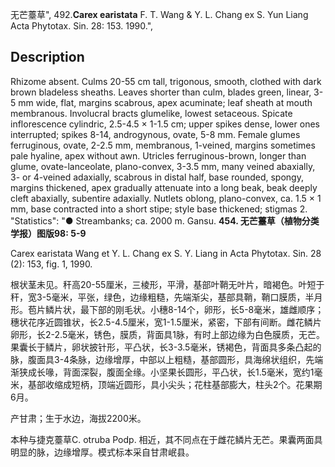 无芒薹草",
492.**Carex earistata** F. T. Wang & Y. L. Chang ex S. Yun Liang Acta Phytotax. Sin. 28: 153. 1990.",

## Description
Rhizome absent. Culms 20-55 cm tall, trigonous, smooth, clothed with dark brown bladeless sheaths. Leaves shorter than culm, blades green, linear, 3-5 mm wide, flat, margins scabrous, apex acuminate; leaf sheath at mouth membranous. Involucral bracts glumelike, lowest setaceous. Spicate inflorescence cylindric, 2.5-4.5 × 1-1.5 cm; upper spikes dense, lower ones interrupted; spikes 8-14, androgynous, ovate, 5-8 mm. Female glumes ferruginous, ovate, 2-2.5 mm, membranous, 1-veined, margins sometimes pale hyaline, apex without awn. Utricles ferruginous-brown, longer than glume, ovate-lanceolate, plano-convex, 3-3.5 mm, many veined abaxially, 3- or 4-veined adaxially, scabrous in distal half, base rounded, spongy, margins thickened, apex gradually attenuate into a long beak, beak deeply cleft abaxially, subentire adaxially. Nutlets oblong, plano-convex, ca. 1.5 × 1 mm, base contracted into a short stipe; style base thickened; stigmas 2.
  "Statistics": "● Streambanks; ca. 2000 m. Gansu.
**454. 无芒薹草（植物分类学报）图版98: 5-9**

Carex earistata Wang et Y. L. Chang ex S. Y. Liang in Acta Phytotax. Sin. 28 (2): 153, fig. 1, 1990.

根状茎未见。秆高20-55厘米，三棱形，平滑，基部叶鞘无叶片，暗褐色。叶短于秆，宽3-5毫米，平张，绿色，边缘粗糙，先端渐尖，基部具鞘，鞘口膜质，半月形。苞片鳞片状，最下部的刚毛状。小穗8-14个，卵形，长5-8毫米，雄雌顺序；穗状花序近圆锥状，长2.5-4.5厘米，宽1-1.5厘米，紧密，下部有间断。雌花鳞片卵形，长2-2.5毫米，锈色，膜质，背面具1脉，有时上部边缘为白色膜质，无芒。果囊长于鳞片，卵状披针形，平凸状，长3-3.5毫米，锈褐色，背面具多条凸起的脉，腹面具3-4条脉，边缘增厚，中部以上粗糙，基部圆形，具海绵状组织，先端渐狭成长喙，背面深裂，腹面全缘。小坚果长圆形，平凸状，长1.5毫米，宽约1毫米，基部收缩成短柄，顶端近圆形，具小尖头；花柱基部膨大，柱头2个。花果期6月。

产甘肃；生于水边，海拔2200米。

本种与捷克薹草C. otruba Podp. 相近，其不同点在于雌花鳞片无芒。果囊两面具明显的脉，边缘增厚。模式标本采自甘肃岷县。
